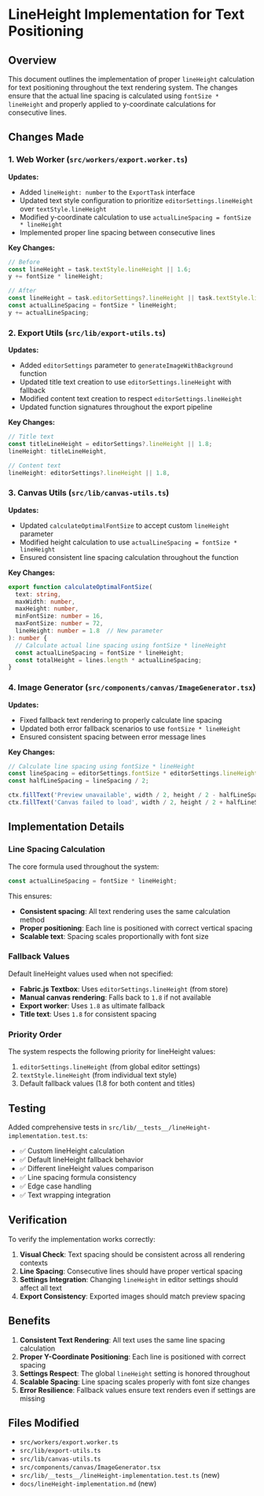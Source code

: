 # LineHeight Implementation for Text Positioning

## Overview

This document outlines the implementation of proper `lineHeight` calculation for text positioning throughout the text rendering system. The changes ensure that the actual line spacing is calculated using `fontSize * lineHeight` and properly applied to y-coordinate calculations for consecutive lines.

## Changes Made

### 1. Web Worker (`src/workers/export.worker.ts`)

**Updates:**
- Added `lineHeight: number` to the `ExportTask` interface
- Updated text style configuration to prioritize `editorSettings.lineHeight` over `textStyle.lineHeight`
- Modified y-coordinate calculation to use `actualLineSpacing = fontSize * lineHeight`
- Implemented proper line spacing between consecutive lines

**Key Changes:**
```typescript
// Before
const lineHeight = task.textStyle.lineHeight || 1.6;
y += fontSize * lineHeight;

// After  
const lineHeight = task.editorSettings?.lineHeight || task.textStyle.lineHeight || 1.5;
const actualLineSpacing = fontSize * lineHeight;
y += actualLineSpacing;
```

### 2. Export Utils (`src/lib/export-utils.ts`)

**Updates:**
- Added `editorSettings` parameter to `generateImageWithBackground` function
- Updated title text creation to use `editorSettings.lineHeight` with fallback
- Modified content text creation to respect `editorSettings.lineHeight`
- Updated function signatures throughout the export pipeline

**Key Changes:**
```typescript
// Title text
const titleLineHeight = editorSettings?.lineHeight || 1.8;
lineHeight: titleLineHeight,

// Content text  
lineHeight: editorSettings?.lineHeight || 1.8,
```

### 3. Canvas Utils (`src/lib/canvas-utils.ts`)

**Updates:**
- Updated `calculateOptimalFontSize` to accept custom `lineHeight` parameter
- Modified height calculation to use `actualLineSpacing = fontSize * lineHeight`
- Ensured consistent line spacing calculation throughout the function

**Key Changes:**
```typescript
export function calculateOptimalFontSize(
  text: string,
  maxWidth: number,
  maxHeight: number,
  minFontSize: number = 16,
  maxFontSize: number = 72,
  lineHeight: number = 1.8  // New parameter
): number {
  // Calculate actual line spacing using fontSize * lineHeight
  const actualLineSpacing = fontSize * lineHeight;
  const totalHeight = lines.length * actualLineSpacing;
}
```

### 4. Image Generator (`src/components/canvas/ImageGenerator.tsx`)

**Updates:**
- Fixed fallback text rendering to properly calculate line spacing
- Updated both error fallback scenarios to use `fontSize * lineHeight`
- Ensured consistent spacing between error message lines   

**Key Changes:**
```typescript
// Calculate line spacing using fontSize * lineHeight
const lineSpacing = editorSettings.fontSize * editorSettings.lineHeight;
const halfLineSpacing = lineSpacing / 2;

ctx.fillText('Preview unavailable', width / 2, height / 2 - halfLineSpacing);
ctx.fillText('Canvas failed to load', width / 2, height / 2 + halfLineSpacing);
```

## Implementation Details

### Line Spacing Calculation

The core formula used throughout the system:
```typescript
const actualLineSpacing = fontSize * lineHeight;
```

This ensures:
- **Consistent spacing**: All text rendering uses the same calculation method
- **Proper positioning**: Each line is positioned with correct vertical spacing
- **Scalable text**: Spacing scales proportionally with font size

### Fallback Values

Default lineHeight values used when not specified:
- **Fabric.js Textbox**: Uses `editorSettings.lineHeight` (from store)
- **Manual canvas rendering**: Falls back to `1.8` if not available
- **Export worker**: Uses `1.8` as ultimate fallback
- **Title text**: Uses `1.8` for consistent spacing

### Priority Order

The system respects the following priority for lineHeight values:
1. `editorSettings.lineHeight` (from global editor settings)
2. `textStyle.lineHeight` (from individual text style)
3. Default fallback values (1.8 for both content and titles)

## Testing

Added comprehensive tests in `src/lib/__tests__/lineHeight-implementation.test.ts`:
- ✅ Custom lineHeight calculation
- ✅ Default lineHeight fallback behavior  
- ✅ Different lineHeight values comparison
- ✅ Line spacing formula consistency
- ✅ Edge case handling
- ✅ Text wrapping integration

## Verification

To verify the implementation works correctly:

1. **Visual Check**: Text spacing should be consistent across all rendering contexts
2. **Line Spacing**: Consecutive lines should have proper vertical spacing
3. **Settings Integration**: Changing `lineHeight` in editor settings should affect all text
4. **Export Consistency**: Exported images should match preview spacing

## Benefits

1. **Consistent Text Rendering**: All text uses the same line spacing calculation
2. **Proper Y-Coordinate Positioning**: Each line is positioned with correct spacing
3. **Settings Respect**: The global `lineHeight` setting is honored throughout
4. **Scalable Spacing**: Line spacing scales properly with font size changes
5. **Error Resilience**: Fallback values ensure text renders even if settings are missing

## Files Modified

- `src/workers/export.worker.ts`
- `src/lib/export-utils.ts` 
- `src/lib/canvas-utils.ts`
- `src/components/canvas/ImageGenerator.tsx`
- `src/lib/__tests__/lineHeight-implementation.test.ts` (new)
- `docs/lineHeight-implementation.md` (new)

